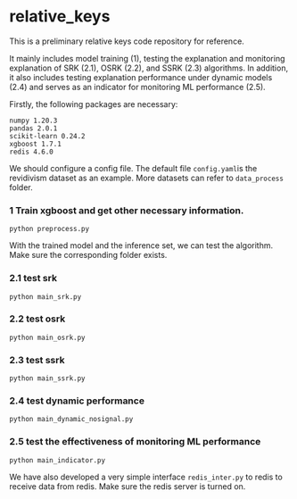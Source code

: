 # relative_keys

This is a preliminary relative keys code repository for reference.

It mainly includes model training (1), testing the explanation and monitoring explanation of SRK (2.1), OSRK (2.2), and SSRK (2.3) algorithms. In addition, it also includes testing explanation performance under dynamic models (2.4) and serves as an indicator for monitoring ML performance (2.5).


Firstly, the following packages are necessary:
```
numpy 1.20.3
pandas 2.0.1
scikit-learn 0.24.2
xgboost 1.7.1
redis 4.6.0
```

We should configure a config file. The default file `config.yaml`is the revidivism dataset as an example. More datasets can refer to `data_process` folder.

### 1 Train xgboost and get other necessary information.

```
python preprocess.py
```

With the trained model and the inference set, we can test the algorithm. Make sure the corresponding folder exists.

### 2.1 test srk
```
python main_srk.py
```

### 2.2 test osrk
```
python main_osrk.py
```

### 2.3 test ssrk
```
python main_ssrk.py
```

### 2.4 test dynamic performance
```
python main_dynamic_nosignal.py
```

### 2.5 test the effectiveness of monitoring ML performance
```
python main_indicator.py
```

We have also developed a very simple interface `redis_inter.py` to redis to receive data from redis. 
Make sure the redis server is turned on.
